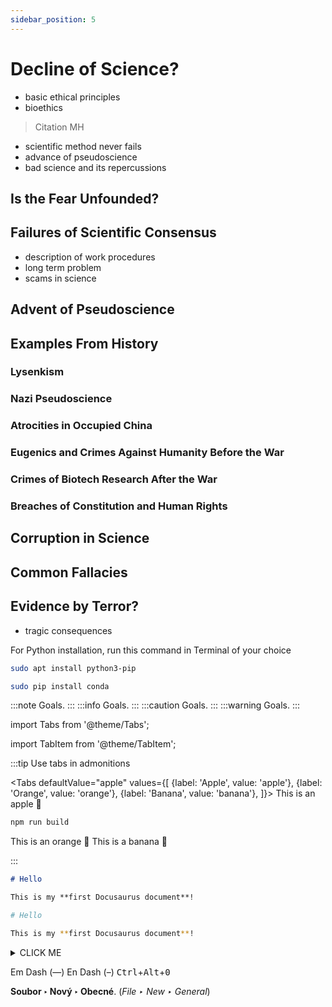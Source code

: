 ```yaml
---
sidebar_position: 5
---
```


# Decline of Science?
- basic ethical principles
- bioethics
> Citation MH

- scientific method never fails
- advance of pseudoscience
- bad science and its repercussions

## Is the Fear Unfounded?
## Failures of Scientific Consensus

- description of work procedures
- long term problem
- scams in science

## Advent of Pseudoscience

## Examples From History
### Lysenkism
### Nazi Pseudoscience
### Atrocities in Occupied China
### Eugenics and Crimes Against Humanity Before the War
### Crimes of Biotech Research After the War
### Breaches of Constitution and Human Rights
## Corruption in Science
## Common Fallacies
## Evidence by Terror?

- tragic consequences

For Python installation, run this command in Terminal of your choice

```bash
sudo apt install python3-pip
```

```bash
sudo pip install conda
```

:::note
Goals.
:::
:::info
Goals.
:::
:::caution
Goals.
:::
:::warning
Goals.
:::

import Tabs from '@theme/Tabs';

import TabItem from '@theme/TabItem';

:::tip Use tabs in admonitions

<Tabs
  defaultValue="apple"
  values={[
    {label: 'Apple', value: 'apple'},
    {label: 'Orange', value: 'orange'},
    {label: 'Banana', value: 'banana'},
  ]}>
  <TabItem value="apple">This is an apple 🍎

  ```bash
  npm run build
  ```
  </TabItem>
  <TabItem value="orange">This is an orange 🍊</TabItem>
  <TabItem value="banana">This is a banana 🍌</TabItem>
</Tabs>

:::

```md title="docs/hello.md"
# Hello

This is my **first Docusaurus document**!
```

```bash
# Hello

This is my **first Docusaurus document**!
```

<details><summary>CLICK ME</summary>
<p>

#### yes, even hidden code blocks!
chaptertest

```python
print("hello world!")
```

</p>
</details>

Em Dash (—) En Dash (–)
<kbd>Ctrl</kbd>+<kbd>Alt</kbd>+<kbd>0</kbd>

**Soubor ‣ Nový ‣ Obecné**. (*File ‣ New ‣ General*)
